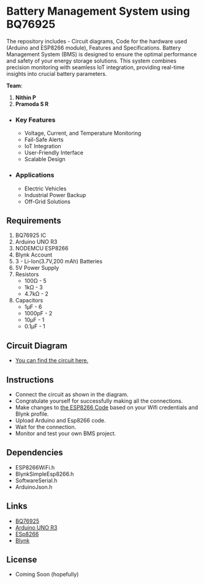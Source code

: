 # Battery Management System using BQ76925
The repository includes - Circuit diagrams, Code for the hardware used (Arduino and ESP8266 module), Features and Specifications.
Battery Management System (BMS) is designed to ensure the optimal performance and safety of your energy storage solutions. This system combines precision monitoring with seamless IoT integration, providing real-time insights into crucial battery parameters.

   **Team**:
1. **Nithin P**
2. **Pramoda S R**
 - ### Key Features
   - Voltage, Current, and Temperature Monitoring
   - Fail-Safe Alerts
   - IoT Integration
   - User-Friendly Interface
   - Scalable Design
 - ### Applications
   - Electric Vehicles
   - Industrial Power Backup
   - Off-Grid Solutions

## Requirements
1. BQ76925 IC
2. Arduino UNO R3
3. NODEMCU ESP8266
4. Blynk Account
5. 3 - Li-Ion(3.7V,200 mAh) Batteries
6. 5V Power Supply
7. Resistors
     - 100Ω   - 5
     - 1kΩ    - 3
     - 4.7kΩ  - 2
8. Capacitors
     - 1µF    - 6
     - 1000pF - 2
     - 10µF   - 1
     - 0.1µF  - 1

## Circuit Diagram
 - [You can find the circuit here.](CircuitDiagram/CIRCUIT_DIAGRAM.png)

## Instructions
 - Connect the circuit as shown in the diagram.
 - Congratulate yourself for successfully making all the connections.
 - Make changes to [the ESP8266 Code](ESP8266/Blynk_IoT_clouding.ino) based on your Wifi credentials and Blynk profile.
 - Upload Arduino and Esp8266 code.
 - Wait for the connection.
 - Monitor and test your own BMS project.

## Dependencies
 - ESP8266WiFi.h
 - BlynkSimpleEsp8266.h
 - SoftwareSerial.h
 - ArduinoJson.h

## Links
- [BQ76925](https://www.ti.com/product/BQ76925)
- [Arduino UNO R3](https://docs.arduino.cc/hardware/uno-rev3)
- [ESp8266](https://www.make-it.ca/nodemcu-details-specifications/)
- [Blynk](https://blynk.io/)

## License
 - Coming Soon (hopefully)
